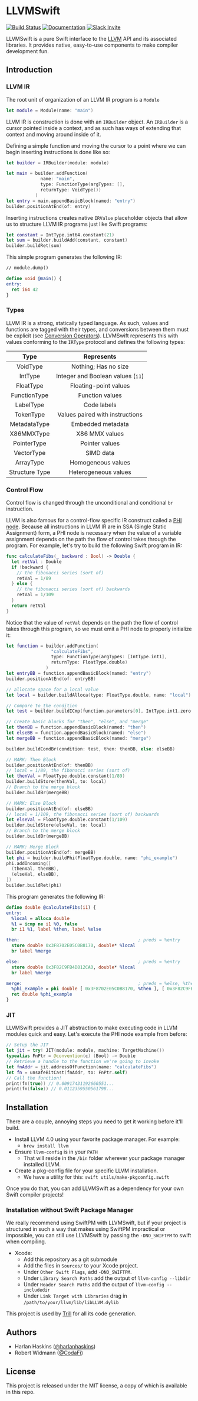 # LLVMSwift
[![Build Status](https://travis-ci.org/trill-lang/LLVMSwift.svg?branch=master)](https://travis-ci.org/trill-lang/LLVMSwift) [![Documentation](https://cdn.rawgit.com/trill-lang/LLVMSwift/master/docs/badge.svg)](https://trill-lang.github.io/LLVMSwift) [![Slack Invite](https://llvmswift-slack.herokuapp.com/badge.svg)](https://llvmswift-slack.herokuapp.com)

LLVMSwift is a pure Swift interface to the [LLVM](http://llvm.org) API and its associated libraries. It provides native, easy-to-use components to make compiler development fun.

## Introduction

### LLVM IR

The root unit of organization of an LLVM IR program is a `Module`

```swift
let module = Module(name: "main")
```

LLVM IR is construction is done with an `IRBuilder` object.  An `IRBuilder` is a cursor pointed inside a context, and as such has ways of extending that context and moving around inside of it.

Defining a simple function and moving the cursor to a point where we can begin inserting instructions is done like so:

```swift
let builder = IRBuilder(module: module)

let main = builder.addFunction(
             name: "main", 
             type: FunctionType(argTypes: [],
             returnType: VoidType())
           )
let entry = main.appendBasicBlock(named: "entry")
builder.positionAtEnd(of: entry)
```

Inserting instructions creates native `IRValue` placeholder objects that allow us to structure LLVM IR programs just like Swift programs:

```swift
let constant = IntType.int64.constant(21)
let sum = builder.buildAdd(constant, constant)
builder.buildRet(sum)
```

This simple program generates the following IR:

```llvm
// module.dump()

define void @main() {
entry:
  ret i64 42
}
```

### Types

LLVM IR is a strong, statically typed language.  As such, values and functions
are tagged with their types, and conversions between them must be explicit (see
[Conversion Operators](http://llvm.org/docs/LangRef.html#conversion-operations)).
LLVMSwift represents this with values conforming to the `IRType` protocol and defines
the following types:

|**Type** | **Represents** |
|:---:|:---:|
| VoidType | Nothing; Has no size |
| IntType | Integer and Boolean values (`i1`) |
| FloatType | Floating-point values |
| FunctionType | Function values |
| LabelType | Code labels |
| TokenType | Values paired with instructions |
| MetadataType | Embedded metadata |
| X86MMXType | X86 MMX values |
| PointerType | Pointer values |
| VectorType | SIMD data |
| ArrayType | Homogeneous values |
| Structure Type | Heterogeneous values |


### Control Flow

Control flow is changed through the unconditional and conditional `br` instruction.

LLVM is also famous for a control-flow specific IR construct called a [PHI node](http://llvm.org/docs/LangRef.html#phi-instruction).  Because all instructions in LLVM IR are in SSA (Single Static Assignment) form, a PHI node is necessary when the value of a variable assignment depends on the path the flow of control takes through the program.  For example, let's try to build the following Swift program in IR:

```swift
func calculateFibs(_ backward : Bool) -> Double {
  let retVal : Double
  if !backward {
    // the fibonacci series (sort of)
    retVal = 1/89
  } else {
    // the fibonacci series (sort of) backwards
    retVal = 1/109
  }
  return retVal
}
```

Notice that the value of `retVal` depends on the path the flow of control takes through this program, so we must emit a PHI node to properly initialize it:

```swift
let function = builder.addFunction(
                 "calculateFibs", 
                 type: FunctionType(argTypes: [IntType.int1], 
                 returnType: FloatType.double)
               )
let entryBB = function.appendBasicBlock(named: "entry")
builder.positionAtEnd(of: entryBB)

// allocate space for a local value
let local = builder.buildAlloca(type: FloatType.double, name: "local")

// Compare to the condition
let test = builder.buildICmp(function.parameters[0], IntType.int1.zero(), .notEqual)

// Create basic blocks for "then", "else", and "merge"
let thenBB = function.appendBasicBlock(named: "then")
let elseBB = function.appendBasicBlock(named: "else")
let mergeBB = function.appendBasicBlock(named: "merge")

builder.buildCondBr(condition: test, then: thenBB, else: elseBB)

// MARK: Then Block
builder.positionAtEnd(of: thenBB)
// local = 1/89, the fibonacci series (sort of)
let thenVal = FloatType.double.constant(1/89)
builder.buildStore(thenVal, to: local)
// Branch to the merge block
builder.buildBr(mergeBB)

// MARK: Else Block
builder.positionAtEnd(of: elseBB)
// local = 1/109, the fibonacci series (sort of) backwards
let elseVal = FloatType.double.constant(1/109)
builder.buildStore(elseVal, to: local)
// Branch to the merge block
builder.buildBr(mergeBB)

// MARK: Merge Block
builder.positionAtEnd(of: mergeBB)
let phi = builder.buildPhi(FloatType.double, name: "phi_example")
phi.addIncoming([
  (thenVal, thenBB),
  (elseVal, elseBB),
])
builder.buildRet(phi)
```

This program generates the following IR:

```llvm
define double @calculateFibs(i1) {
entry:
  %local = alloca double
  %1 = icmp ne i1 %0, false
  br i1 %1, label %then, label %else

then:                                             ; preds = %entry
  store double 0x3F8702E05C0B8170, double* %local
  br label %merge

else:                                             ; preds = %entry
  store double 0x3F82C9FB4D812CA0, double* %local
  br label %merge

merge:                                            ; preds = %else, %then
  %phi_example = phi double [ 0x3F8702E05C0B8170, %then ], [ 0x3F82C9FB4D812CA0, %else ]
  ret double %phi_example
}
```

### JIT

LLVMSwift provides a JIT abstraction to make executing code in LLVM modules quick and easy.  Let's execute the PHI node example from before:

```swift
// Setup the JIT
let jit = try! JIT(module: module, machine: TargetMachine())
typealias FnPtr = @convention(c) (Bool) -> Double
// Retrieve a handle to the function we're going to invoke
let fnAddr = jit.addressOfFunction(name: "calculateFibs")
let fn = unsafeBitCast(fnAddr, to: FnPtr.self)
// Call the function!
print(fn(true)) // 0.00917431192660551...
print(fn(false)) // 0.0112359550561798...
```

## Installation

There are a couple, annoying steps you need to get it working before it'll
build.

- Install LLVM 4.0 using your favorite package manager. For example:
  - `brew install llvm`
- Ensure `llvm-config` is in your `PATH`
  - That will reside in the `/bin` folder wherever your package manager
    installed LLVM.
- Create a pkg-config file for your specific LLVM installation.
  - We have a utility for this: `swift utils/make-pkgconfig.swift`

Once you do that, you can add LLVMSwift as a dependency for your own Swift
compiler projects!

### Installation without Swift Package Manager

We really recommend using SwiftPM with LLVMSwift, but if your project is
structured in such a way that makes using SwiftPM impractical or impossible,
you can still use LLVMSwift by passing the `-DNO_SWIFTPM` to swift when
compiling.

- Xcode:
  - Add this repository as a git submodule
  - Add the files in `Sources/` to your Xcode project.
  - Under `Other Swift Flags`, add `-DNO_SWIFTPM`.
  - Under `Library Search Paths` add the output of `llvm-config --libdir`
  - Under `Header Search Paths` add the output of `llvm-config --includedir`
  - Under `Link Target with Libraries` drag in
    `/path/to/your/llvm/lib/libLLVM.dylib`

This project is used by [Trill](https://github.com/harlanhaskins/trill) for
all its code generation.

## Authors

- Harlan Haskins ([@harlanhaskins](https://github.com/harlanhaskins))
- Robert Widmann ([@CodaFi](https://github.com/CodaFi))

## License

This project is released under the MIT license, a copy of which is available
in this repo.
